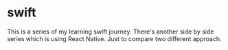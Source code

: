 # swift
This is a series of my learning swift journey. 
There's another side by side series which is using React Native. Just to compare two different approach.
